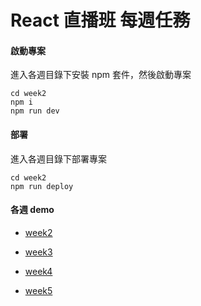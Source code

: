 # React 直播班 每週任務

#### 啟動專案
進入各週目錄下安裝 npm 套件，然後啟動專案

```
cd week2
npm i
npm run dev
```

#### 部署
進入各週目錄下部署專案
```
cd week2
npm run deploy
```

#### 各週 demo
- [week2](https://kenlee100.github.io/react-training-chapter/week2)

- [week3](https://kenlee100.github.io/react-training-chapter/week3)

- [week4](https://kenlee100.github.io/react-training-chapter/week4)

- [week5](https://kenlee100.github.io/react-training-chapter/week5)